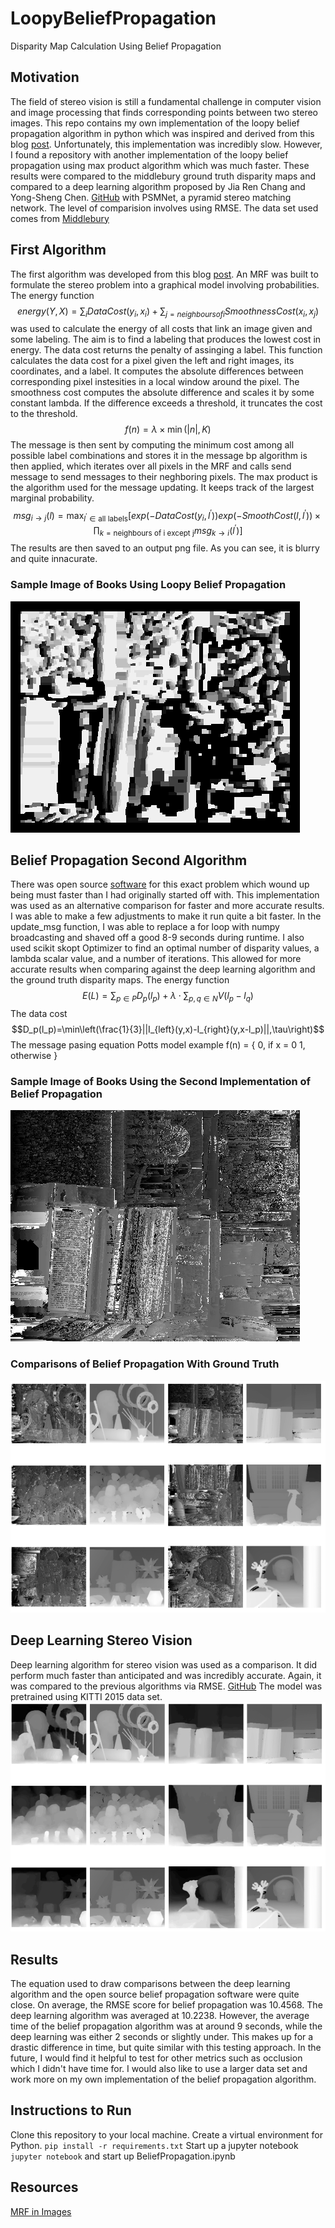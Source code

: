 # LoopyBeliefPropagation
Disparity Map Calculation Using Belief Propagation
## Motivation
The field of stereo vision is still a fundamental challenge in computer vision and image processing that finds corresponding points between two stereo images. This repo contains my own implementation of the loopy belief propagation algorithm in python which was inspired and derived from this blog [post](https://nghiaho.com/?page_id=1366). Unfortunately, this implementation was incredibly slow. However, I found a repository with another implementation of the loopy belief propagation using max product algorithm which was much faster. These results were compared to the middlebury ground truth disparity maps and compared to a deep learning algorithm proposed by Jia Ren Chang and Yong-Sheng Chen. [GitHub](https://github.com/JiaRenChang/PSMNet/tree/master) with PSMNet, a pyramid stereo matching network. The level of comparision involves using RMSE. The data set used comes from [Middlebury](https://vision.middlebury.edu/stereo/data/scenes2005/)
## First Algorithm
The first algorithm was developed from this blog [post](https://nghiaho.com/?page_id=1366). An MRF was built to formulate the stereo problem into a graphical model involving probabilities. The energy function $$energy(Y,X) = \sum_i DataCost(y_i,x_i) + \sum_{j=neighbours of i}SmoothnessCost(x_i,x_j)$$
was used to calculate the energy of all costs that link an image given and some labeling. The aim is to find a labeling that produces the lowest cost in energy. The data cost returns the penalty of assinging a label. This function calculates the data cost for a pixel given the left and right images, its coordinates, and a label. It computes the absolute differences between corresponding pixel instesities in a local window around the pixel. The smoothness cost computes the absolute difference and scales it by some constant lambda. If the difference exceeds a threshold, it truncates the cost to the threshold. 
$$f(n) = \lambda \times \min(|n|,K)$$ The message is then sent by computing the minimum cost among all possible label combinations and stores it in the message bp algorithm is then applied, which iterates over all pixels in the MRF and calls send message to send messages to their neghboring pixels. The max product is the algorithm used for the message updating. It keeps track of the largest marginal probability. 
$$msg_{i \longrightarrow j}(l)=\max_{l^{\prime}\in\text{all labels}}\left[exp(-DataCost(y_i,l^{\prime}))exp(-SmoothCost(l,l^{\prime})) \times \prod_{k = \text{neighbours of i except j}} msg_{k \longrightarrow i}(l^{\prime})\right]$$ The results are then saved to an output png file. As you can see, it is blurry and quite innacurate.
### Sample Image of Books Using Loopy Belief Propagation
![Books](output.png)
## Belief Propagation Second Algorithm
There was open source [software](https://github.com/aperezlebel/StereoMatching/tree/master) for this exact problem which wound up being must faster than I had originally started off with. This implementation was used as an alternative comparison for faster and more accurate results. I was able to make a few adjustments to make it run quite a bit faster. In the update_msg function, I was able to replace a for loop with numpy broadcasting and shaved off a good 8-9 seconds during runtime. I also used scikit skopt Optimizer to find an optimal number of disparity values, a lambda scalar value, and a number of iterations. This allowed for more accurate results when comparing against the deep learning algorithm and the ground truth disparity maps. The energy function $$E(L) = \sum_{p \in P}D_p(l_p)+\lambda \cdot \sum_{p,q\in N}V(l_p-l_q)$$ The data cost $$D_p(l_p)=\min\left(\frac{1}{3}||I_{left}(y,x)-I_{right}(y,x-l_p)||,\tau\right)$$ The message pasing equation Potts model example
f(n) = {
    0,              if x = 0
    1,         otherwise
}
### Sample Image of Books Using the Second Implementation of Belief Propagation
![Books](disparity_map_1.png)
### Comparisons of Belief Propagation With Ground Truth
![Maps](compares_belief.PNG)
## Deep Learning Stereo Vision
Deep learning algorithm for stereo vision was used as a comparison. It did perform much faster than anticipated and was incredibly accurate. Again, it was compared to the previous algorithms via RMSE. [GitHub](https://github.com/JiaRenChang/PSMNet/tree/master) The model was pretrained using KITTI 2015 data set.
![Maps](compares_belief2.PNG)
## Results
The equation used to draw comparisons between the deep learning algorithm and the open source belief propagation software were quite close. On average, the RMSE score for belief propagation was 10.4568. The deep learning algorithm was averaged at 10.2238. However, the average time of the belief propagation algorithm was at around 9 seconds, while the deep learning was either 2 seconds or slightly under. This makes up for a drastic difference in time, but quite similar with this testing approach. In the future, I would find it helpful to test for other metrics such as occlusion which I didn't have time for. I would also like to use a larger data set and work more on my own implementation of the belief propagation algorithm. 
## Instructions to Run
Clone this repository to your local machine. Create a virtual environment for Python. `pip install -r requirements.txt` Start up a jupyter notebook `jupyter notebook` and start up BeliefPropagation.ipynb
## Resources
[MRF in Images](https://nghiaho.com/?page_id=1366)
[](https://arxiv.org/abs/2209.12000v1)
[](https://www.cs.cornell.edu/~dph/papers/bp-cvpr.pdf)
[](https://ieeexplore.ieee.org/document/6844383)
[](https://ieeexplore.ieee.org/document/8654665)
[](https://cs.brown.edu/people/pfelzens/papers/bp-long.pdf)
